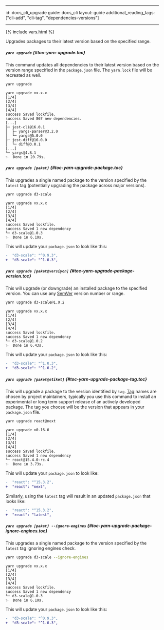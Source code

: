 * * *

id: docs_cli_upgrade guide: docs_cli layout: guide additional_reading_tags: ["cli-add", "cli-tag", "dependencies-versions"]

* * *

{% include vars.html %}

<p class="lead">Upgrades packages to their latest version based on the specified range.</p>

##### `yarn upgrade` [](#toc-yarn-upgrade){#toc-yarn-upgrade.toc}

This command updates all dependencies to their latest version based on the version range specified in the `package.json` file. The `yarn.lock` file will be recreated as well.

```sh
yarn upgrade
```

    yarn upgrade vx.x.x
    [1/4] 
    [2/4] 
    [3/4] 
    [4/4] 
    success Saved lockfile.
    success Saved 867 new dependencies.
    [...]
    ├─ jest-cli@16.0.1
    │  ├─ yargs-parser@3.2.0
    │  └─ yargs@5.0.0
    ├─ jest-diff@16.0.0
    │  └─ diff@3.0.1
    [...]
    └─ yargs@4.8.1
    ✨  Done in 20.79s.
    

##### `yarn upgrade [paket]` [](#toc-yarn-upgrade-package){#toc-yarn-upgrade-package.toc}

This upgrades a single named package to the version specified by the `latest` tag (potentially upgrading the package across major versions).

```sh
yarn upgrade d3-scale
```

    yarn upgrade vx.x.x
    [1/4] 
    [2/4] 
    [3/4] 
    [4/4] 
    success Saved lockfile.
    success Saved 1 new dependency
    └─ d3-scale@1.0.3
    ✨  Done in 6.10s.
    

This will update your `package.json` to look like this:

```diff
-  "d3-scale": "^0.9.3",
+  "d3-scale": "^1.0.3",
```

##### `yarn upgrade [paket@versiyon]` [](#toc-yarn-upgrade-package-version){#toc-yarn-upgrade-package-version.toc}

This will upgrade (or downgrade) an installed package to the specified version. You can use any [SemVer]({{url_base}}/docs/dependency-versions#toc-semantic-versioning) version number or range.

```sh
yarn upgrade d3-scale@1.0.2
```

    yarn upgrade vx.x.x
    [1/4] 
    [2/4] 
    [3/4] 
    [4/4] 
    success Saved lockfile.
    success Saved 1 new dependency
    └─ d3-scale@1.0.2
    ✨  Done in 6.43s.
    

This will update your `package.json` to look like this:

```diff
-  "d3-scale": "^1.0.3",
+  "d3-scale": "^1.0.2",
```

##### `yarn upgrade [paket@etiket]` [](#toc-yarn-upgrade-package-tag){#toc-yarn-upgrade-package-tag.toc}

This will upgrade a package to the version identified by `tag`. [Tag]({{url_base}}/docs/cli/tag#toc-what-are-tags) names are chosen by project maintainers, typically you use this command to install an experimental or long term support release of an actively developed package. The tag you choose will be the version that appears in your `package.json` file.

```sh
yarn upgrade react@next
```

    yarn upgrade v0.16.0
    [1/4] 
    [2/4] 
    [3/4] 
    [4/4] 
    success Saved lockfile.
    success Saved 1 new dependency
    └─ react@15.4.0-rc.4
    ✨  Done in 3.73s.
    

This will update your `package.json` to look like:

```diff
-  "react": "^15.3.2",
+  "react": "next",
```

Similarly, using the `latest` tag will result in an updated `package.json` that looks like:

```diff
-  "react": "^15.3.2",
+  "react": "latest",
```

##### `yarn upgrade [paket] --ignore-engines` [](#toc-yarn-upgrade-package-ignore-engines){#toc-yarn-upgrade-package-ignore-engines.toc}

This upgrades a single named package to the version specified by the `latest` tag ignoring engines check.

```sh
yarn upgrade d3-scale --ignore-engines
```

    yarn upgrade vx.x.x
    [1/4] 
    [2/4] 
    [3/4] 
    [4/4] 
    success Saved lockfile.
    success Saved 1 new dependency
    └─ d3-scale@1.0.3
    ✨  Done in 6.10s.
    

This will update your `package.json` to look like this:

```diff
-  "d3-scale": "^0.9.3",
+  "d3-scale": "^1.0.3",
```